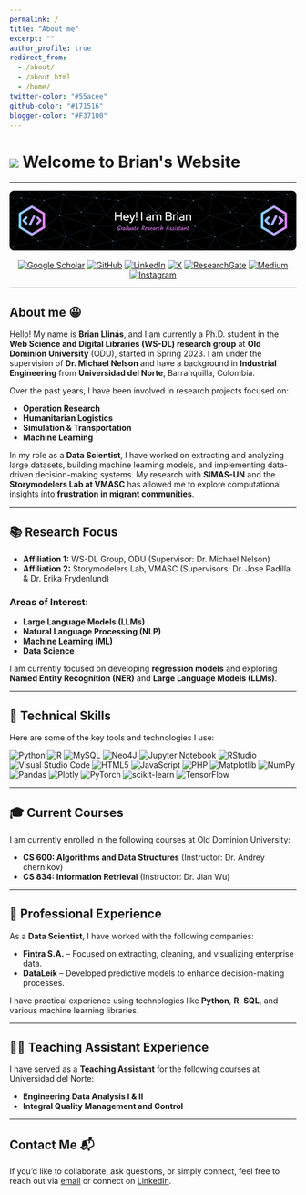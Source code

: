 ```yaml
---
permalink: /
title: "About me"
excerpt: ""
author_profile: true
redirect_from: 
  - /about/
  - /about.html
  - /home/
twitter-color: "#55acee"
github-color: "#171516"
blogger-color: "#F37100"
---
```


# <img src="https://media.giphy.com/media/v1.Y2lkPTc5MGI3NjExdG53MHN6MGNxaHNxNnkyazlyb2d5YzNob3Eycm52MDVwYWJwcW1ldSZlcD12MV9pbnRlcm5hbF9naWZfYnlfaWQmY3Q9cw/pdE5y1A7WzKn2kgPdN/giphy.gif" width="100"/> Welcome to Brian's Website
---------------------------

<div align="center">

![Banner de Brian](/images/github-header-image.png)

[![Google Scholar](https://img.shields.io/badge/Google%20Scholar-4285F4?style=for-the-badge&logo=google-scholar&logoColor=white)](https://scholar.google.es/citations?user=nE29OcUAAAAJ&hl=en) [![GitHub](https://img.shields.io/badge/github-%23121011.svg?style=for-the-badge&logo=github&logoColor=white)](https://github.com/bllin001) [![LinkedIn](https://img.shields.io/badge/linkedin-%230077B5.svg?style=for-the-badge&logo=linkedin&logoColor=white)](https://www.linkedin.com/in/brian-jesus-llinas-marimon/) [![X](https://img.shields.io/badge/X-%23000000.svg?style=for-the-badge&logo=X&logoColor=white)](https://twitter.com/bllin001) [![ResearchGate](https://img.shields.io/badge/ResearchGate-00CCBB?style=for-the-badge&logo=ResearchGate&logoColor=white)](https://www.researchgate.net/profile/Brian-Llinas-Marimon) [![Medium](https://img.shields.io/badge/Medium-12100E?style=for-the-badge&logo=medium&logoColor=white)](http://www.medium.com/@bllin001) [![Instagram](https://img.shields.io/badge/Instagram-%23E4405F.svg?style=for-the-badge&logo=Instagram&logoColor=white)](http://www.instagram.com/br_llinas)

</div>

---------------------------

## About me 😀
Hello! My name is **Brian Llinás**, and I am currently a Ph.D. student in the **Web Science and Digital Libraries (WS-DL) research group** at **Old Dominion University** (ODU), started in Spring 2023. I am under the supervision of **Dr. Michael Nelson** and have a background in **Industrial Engineering** from **Universidad del Norte**, Barranquilla, Colombia.

Over the past years, I have been involved in research projects focused on:
- **Operation Research**
- **Humanitarian Logistics**
- **Simulation & Transportation**
- **Machine Learning**

In my role as a **Data Scientist**, I have worked on extracting and analyzing large datasets, building machine learning models, and implementing data-driven decision-making systems. My research with **SIMAS-UN** and the **Storymodelers Lab at VMASC** has allowed me to explore computational insights into **frustration in migrant communities**.

---

## 📚 **Research Focus**
- **Affiliation 1:** WS-DL Group, ODU (Supervisor: Dr. Michael Nelson)
- **Affiliation 2:** Storymodelers Lab, VMASC (Supervisors: Dr. Jose Padilla & Dr. Erika Frydenlund)

### Areas of Interest:
- **Large Language Models (LLMs)**
- **Natural Language Processing (NLP)**
- **Machine Learning (ML)**
- **Data Science**

I am currently focused on developing **regression models** and exploring **Named Entity Recognition (NER)** and **Large Language Models (LLMs)**.

---

## 🎯 **Technical Skills**
Here are some of the key tools and technologies I use:

![Python](https://img.shields.io/badge/python-3670A0?style=for-the-badge&logo=python&logoColor=ffdd54) ![R](https://img.shields.io/badge/r-%23276DC3.svg?style=for-the-badge&logo=r&logoColor=white) ![MySQL](https://img.shields.io/badge/mysql-4479A1.svg?style=for-the-badge&logo=mysql&logoColor=white) ![Neo4J](https://img.shields.io/badge/Neo4j-008CC1?style=for-the-badge&logo=neo4j&logoColor=white) ![Jupyter Notebook](https://img.shields.io/badge/jupyter-%23FA0F00.svg?style=for-the-badge&logo=jupyter&logoColor=white) ![RStudio](https://img.shields.io/badge/RStudio-4285F4?style=for-the-badge&logo=rstudio&logoColor=white) ![Visual Studio Code](https://img.shields.io/badge/Visual%20Studio%20Code-0078d7.svg?style=for-the-badge&logo=visual-studio-code&logoColor=white) ![HTML5](https://img.shields.io/badge/html5-%23E34F26.svg?style=for-the-badge&logo=html5&logoColor=white) ![JavaScript](https://img.shields.io/badge/javascript-%23323330.svg?style=for-the-badge&logo=javascript&logoColor=%23F7DF1E) ![PHP](https://img.shields.io/badge/php-%23777BB4.svg?style=for-the-badge&logo=php&logoColor=white) ![Matplotlib](https://img.shields.io/badge/Matplotlib-%23ffffff.svg?style=for-the-badge&logo=Matplotlib&logoColor=black) ![NumPy](https://img.shields.io/badge/numpy-%23013243.svg?style=for-the-badge&logo=numpy&logoColor=white) ![Pandas](https://img.shields.io/badge/pandas-%23150458.svg?style=for-the-badge&logo=pandas&logoColor=white) ![Plotly](https://img.shields.io/badge/Plotly-%233F4F75.svg?style=for-the-badge&logo=plotly&logoColor=white) ![PyTorch](https://img.shields.io/badge/PyTorch-%23EE4C2C.svg?style=for-the-badge&logo=PyTorch&logoColor=white) ![scikit-learn](https://img.shields.io/badge/scikit--learn-%23F7931E.svg?style=for-the-badge&logo=scikit-learn&logoColor=white) ![TensorFlow](https://img.shields.io/badge/TensorFlow-%23FF6F00.svg?style=for-the-badge&logo=TensorFlow&logoColor=white)

---

## 🎓 **Current Courses**
I am currently enrolled in the following courses at Old Dominion University:
- **CS 600: Algorithms and Data Structures** (Instructor: Dr. Andrey chernikov)
- **CS 834: Information Retrieval** (Instructor: Dr. Jian Wu)

---

## 💼 **Professional Experience**
As a **Data Scientist**, I have worked with the following companies:
- **Fintra S.A.** – Focused on extracting, cleaning, and visualizing enterprise data.
- **DataLeik** – Developed predictive models to enhance decision-making processes.

I have practical experience using technologies like **Python**, **R**, **SQL**, and various machine learning libraries.

---

## 👨‍🏫 **Teaching Assistant Experience**
I have served as a **Teaching Assistant** for the following courses at Universidad del Norte:
- **Engineering Data Analysis I & II**
- **Integral Quality Management and Control**

---

## Contact Me 📬
If you’d like to collaborate, ask questions, or simply connect, feel free to reach out via [email](mailto:bllin001@odu.edu) or connect on [LinkedIn](https://www.linkedin.com/in/brian-jesus-llinas-marimon).


